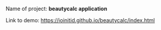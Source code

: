 Name of project: **beautycalc application**

Link to demo: https://ioinitid.github.io/beautycalc/index.html
